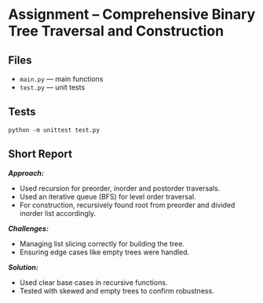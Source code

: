 # Assignment – Comprehensive Binary Tree Traversal and Construction

## Files

- `main.py` — main functions
- `test.py` — unit tests

## Tests

```
python -m unittest test.py
```

## Short Report

***Approach:***
* Used recursion for preorder, inorder and postorder traversals.
* Used an iterative queue (BFS) for level order traversal.
* For construction, recursively found root from preorder and divided inorder list accordingly.

***Challenges:***
* Managing list slicing correctly for building the tree.
* Ensuring edge cases like empty trees were handled.

***Solution:***
* Used clear base cases in recursive functions.
* Tested with skewed and empty trees to confirm robustness.